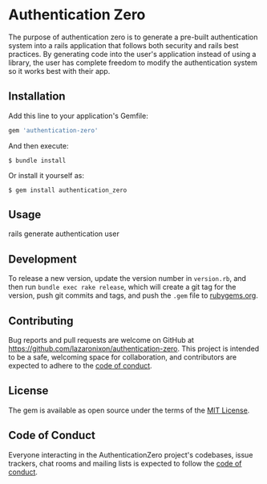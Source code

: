 # Authentication Zero

The purpose of authentication zero is to generate a pre-built authentication system into a rails application that follows both security and rails best practices. By generating code into the user's application instead of using a library, the user has complete freedom to modify the authentication system so it works best with their app.

## Installation

Add this line to your application's Gemfile:

```ruby
gem 'authentication-zero'
```

And then execute:

    $ bundle install

Or install it yourself as:

    $ gem install authentication_zero

## Usage

rails generate authentication user

## Development

To release a new version, update the version number in `version.rb`, and then run `bundle exec rake release`, which will create a git tag for the version, push git commits and tags, and push the `.gem` file to [rubygems.org](https://rubygems.org).

## Contributing

Bug reports and pull requests are welcome on GitHub at https://github.com/lazaronixon/authentication-zero. This project is intended to be a safe, welcoming space for collaboration, and contributors are expected to adhere to the [code of conduct](https://github.com/lazaronixon/authentication-zero/blob/main/CODE_OF_CONDUCT.md).


## License

The gem is available as open source under the terms of the [MIT License](https://opensource.org/licenses/MIT).

## Code of Conduct

Everyone interacting in the AuthenticationZero project's codebases, issue trackers, chat rooms and mailing lists is expected to follow the [code of conduct](https://github.com/lazaronixon/authentication-zero/blob/main/CODE_OF_CONDUCT.md).
